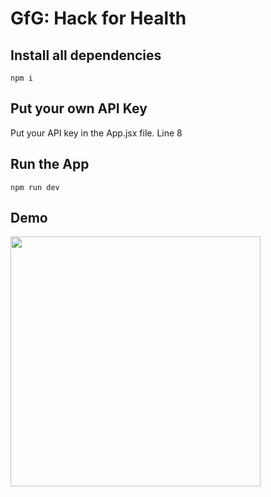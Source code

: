 # GfG: Hack for Health 



## Install all dependencies
```npm i```

## Put your own API Key
Put your API key in the App.jsx file. Line 8

## Run the App
```npm run dev```

## Demo
<img src="#" width="400" height="400"/>
